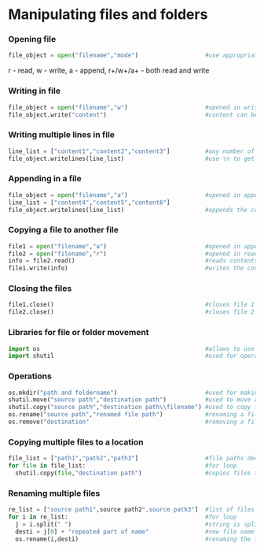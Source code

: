 # Manipulating files and folders
### Opening file
```python
file_object = open("filename","mode")                   #use appropriate mode
```
r - read, w - write, a - append, r+/w+/a+ - both read and write
### Writing in file
```python
file_object = open("filename","w")                      #opened in write mode
file_object.write("content")                            #content can be anything
```
### Writing multiple lines in file
```python
line_list = ["content1","content2","content3"]          #any number of contents
file_object.writelines(line_list)                       #use \n to get contents in new line
```
### Appending in a file
```python
file_object = open("filename","a")                      #opened in append mode
line_list = ["content4","content5","content6"]
file_object.writelines(line_list)                       #appends the contents of 2 in 1 below previous lines
```
### Copying a file to another file
```python
file1 = open("filename","a")                            #opened in append mode
file2 = open("filename","r")                            #opened in read mode
info = file2.read()                                     #reads contents of 2
file1.write(info)                                       #writes the contents of 2 in 1
```
### Closing the files
```python
file1.close()                                           #closes file 1
file2.close()                                           #closes file 2
```
### Libraries for file or folder movement
```python
import os                                               #allows to use operating system depedent functionality
import shutil                                           #used for operation on files or collection of files
```
### Operations
```python
os.mkdir("path and foldername")                         #used for making a directory
shutil.move("source path","destination path")           #used to move a folder
shutil.copy("source path","destination path\\filename") #used to copy files
os.rename("source path","renamed file path")            #renaming a file
os.remove("destination"                                 #removing a file
```
### Copying multiple files to a location
```python
file_list = ["path1","path2","path3"]                   #file paths declared as list
for file in file_list:                                  #for loop
  shutil.copy(file,"destination path")                  #copies files to folder
```
### Renaming multiple files
```python
re_list = ["source path1",source path2",source path3"]  #list of files to be renamed
for i in re_list:                                       #for loop
  j = i.split(" ")                                      #string is split whereever " " is seen and stored in another list
  desti = j[0] + "repeated part of name"                #new file name is concatenation of previous list element and name
  os.rename(i,desti)                                    #renaming the file
```

